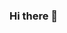 ### Hi there 👋

<!--
**elnabok8/elnabok8** is a ✨ _special_ ✨ repository because its `README.md` (this file) appears on your GitHub profile.

- 🔭 I’m currently working on a Promineo Tech Backend Software Developer Bootcamp
- 🌱 I’m currently learning Java
- 🤔 I’m looking for things to blow my mind
- 💬 Ask me about the periodic table
- 📫 How to reach me: jeverett1989@rocketmail.com
